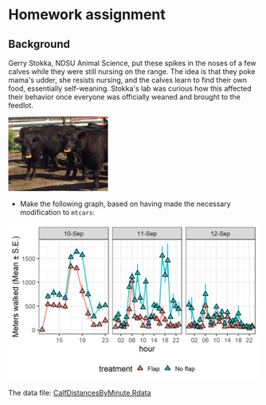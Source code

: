 # Homework assignment

## Background 

Gerry Stokka, NDSU Animal Science, put these spikes in the noses of a few calves while they were still nursing on the range. 
The idea is that they poke mama's udder, she resists nursing, and the calves learn to find their own food, essentially self-weaning. 
Stokka's lab was curious how this affected their behavior once everyone was officially weaned and brought to the feedlot. 

<img src="https://github.com/devanmcg/IntroRangeR/blob/master/09_TimeSeriesCounts/WeanySpikes.jpg" width="200">

* Make the following graph, based on having made the necessary modification to `mtcars`: 

![Example plot](https://github.com/devanmcg/IntroRangeR/blob/master/09_TimeSeriesCounts/HourlyDistances-1.png)

The data file: 
[CalfDistancesByMinute.Rdata](https://github.com/devanmcg/IntroRangeR/blob/master/data/CalfDistancesByMinute.Rdata)

